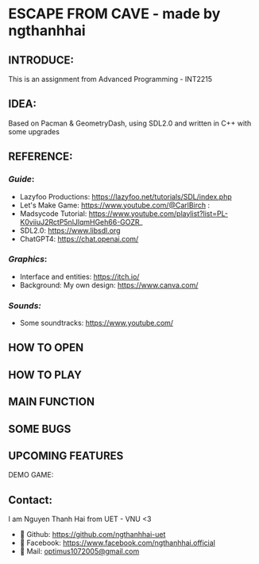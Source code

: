 # **ESCAPE FROM CAVE - made by ngthanhhai**
## INTRODUCE:
This is an assignment from Advanced Programming - INT2215
## IDEA:
Based on Pacman & GeometryDash, using SDL2.0 and written in C++ with some upgrades
## REFERENCE:
### *Guide*:
+ Lazyfoo Productions: https://lazyfoo.net/tutorials/SDL/index.php
+ Let's Make Game: https://www.youtube.com/@CarlBirch : 
+ Madsycode Tutorial: https://www.youtube.com/playlist?list=PL-K0viiuJ2RctP5nlJlqmHGeh66-GOZR_
+ SDL2.0: https://www.libsdl.org
+ ChatGPT4: https://chat.openai.com/
### *Graphics*: 
+ Interface and entities: https://itch.io/
+ Background: My own design: https://www.canva.com/
### *Sounds:*
+ Some soundtracks: https://www.youtube.com/
## HOW TO OPEN

## HOW TO PLAY

## MAIN FUNCTION

## SOME BUGS

## UPCOMING FEATURES

DEMO GAME: 

## Contact:
I am Nguyen Thanh Hai from UET - VNU <3
+ 💩 Github: https://github.com/ngthanhhai-uet
+ 💩 Facebook: https://www.facebook.com/ngthanhhai.official
+ 📧 Mail: optimus1072005@gmail.com
